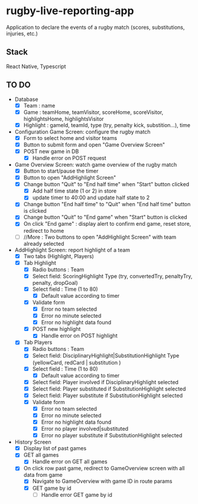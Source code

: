 # rugby-live-reporting-app
Application to declare the events of a rugby match (scores, substitutions, injuries, etc.)

## Stack
React Native, Typescript

## TO DO
- Database
  - [x] Team : name
  - [x] Game : teamHome, teamVisitor, scoreHome, scoreVisitor, highlightsHome, highlightsVisitor
  - [x] Highlight : gameId, teamId, type (try, penalty kick, substition...), time
- Configuration Game Screen: configure the rugby match
  - [x] Form to select home and visitor teams
  - [x] Button to submit form and open "Game Overview Screen"
  - [x] POST new game in DB
    - [x] Handle error on POST request
- Game Overview Screen: watch game overview of the rugby match
  - [x] Button to start/pause the timer
  - [x] Button to open "AddHighlight Screen"
  - [x] Change button "Quit" to "End half time" when "Start" button clicked
    - [x] Add half time state (1 or 2) in store
    - [x] update timer to 40:00 and update half state to 2
  - [x] Change button "End half time" to "Quit" when "End half time" button is clicked
  - [x] Change button "Quit" to "End game" when "Start" button is clicked
  - [x] On click "End game" : display alert to confirm end game, reset store, redirect to home
  - [ ] //More : Two buttons to open "AddHighlight Screen" with team already selected
- AddHighlight Screen: report highlight of a team
  - [x] Two tabs (Highlight, Players)
  - [x] Tab Highlight
    - [x] Radio buttons : Team
    - [x] Select field: ScoringHighlight Type (try, convertedTry, penaltyTry, penalty, dropGoal)
    - [x] Select field : Time (1 to 80)
      - [x] Default value according to timer
    - [x] Validate form
      - [x] Error no team selected
      - [x] Error no minute selected
      - [x] Error no highlight data found
    - [x] POST new highlight
      - [x] Handle error on POST highlight
  - [x] Tab Players
    - [x] Radio buttons : Team
    - [x] Select field: DisciplinaryHighlight|SubstitutionHighlight Type (yellowCard, redCard | substitution )
    - [x] Select field : Time (1 to 80)
      - [x] Default value according to timer
    - [x] Select field: Player involved if DisciplinaryHighlight selected
    - [x] Select field: Player substituted if SubstitutionHighlight selected
    - [x] Select field: Player substitute if SubstitutionHighlight selected
    - [x] Validate form
      - [x] Error no team selected
      - [x] Error no minute selected
      - [x] Error no highlight data found
      - [x] Error no player involved|substituted
      - [x] Error no player substitute if SubstitutionHighlight selected
- History Screen
  - [x] Display list of past games
  - [x] GET all games
    - [x] Handle error on GET all games
  - [x] On click row past game, redirect to GameOverview screen with all data from game
    - [x] Navigate to GameOverview with game ID in route params
    - [x] GET game by id
      - [ ] Handle error GET game by id
